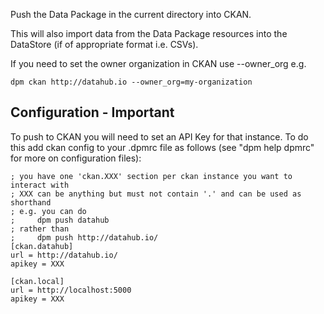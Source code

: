 Push the Data Package in the current directory into CKAN.

This will also import data from the Data Package resources into the DataStore
(if of appropriate format i.e. CSVs).

If you need to set the owner organization in CKAN use --owner_org e.g.

    dpm ckan http://datahub.io --owner_org=my-organization

## Configuration - Important

To push to CKAN you will need to set an API Key for that instance. To do this
add ckan config to your .dpmrc file as follows (see "dpm help dpmrc" for more
on configuration files):

```
; you have one 'ckan.XXX' section per ckan instance you want to interact with
; XXX can be anything but must not contain '.' and can be used as shorthand
; e.g. you can do
;     dpm push datahub
; rather than
;     dpm push http://datahub.io/
[ckan.datahub]
url = http://datahub.io/
apikey = XXX

[ckan.local]
url = http://localhost:5000
apikey = XXX
```


